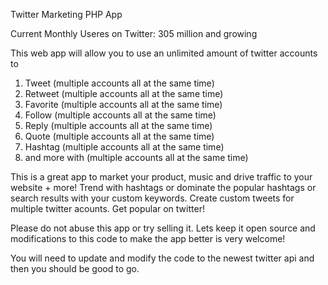 Twitter Marketing PHP App

Current Monthly Useres on Twitter: 305 million and growing



This web app will allow you to use an unlimited amount of twitter accounts to 

1. Tweet (multiple accounts all at the same time) 
2. Retweet (multiple accounts all at the same time) 
3. Favorite (multiple accounts all at the same time) 
4. Follow (multiple accounts all at the same time) 
5. Reply (multiple accounts all at the same time) 
6. Quote (multiple accounts all at the same time) 
7. Hashtag (multiple accounts all at the same time) 
8. and more with (multiple accounts all at the same time) 

This is a great app to market your product, music and drive traffic to your website + more!
Trend with hashtags or dominate the popular hashtags or search results with your custom keywords.
Create custom tweets for multiple twitter acounts. Get popular on twitter!

Please do not abuse this app or try selling it. Lets keep it open source and modifications to this code to make the app better is very welcome!

You will need to update and modify the code to the newest twitter api and then you should be good to go.
